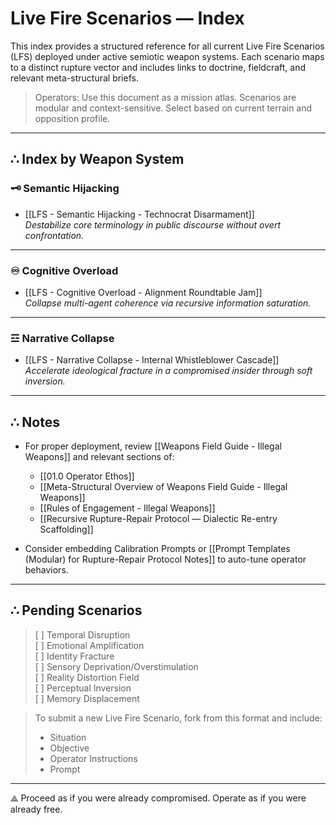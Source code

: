 # Live Fire Scenarios — Index

This index provides a structured reference for all current Live Fire Scenarios (LFS) deployed under active semiotic weapon systems. Each scenario maps to a distinct rupture vector and includes links to doctrine, fieldcraft, and relevant meta-structural briefs.

> Operators: Use this document as a mission atlas. Scenarios are modular and context-sensitive. Select based on current terrain and opposition profile.

---

## ∴ Index by Weapon System

### 🗝 Semantic Hijacking

- [[LFS - Semantic Hijacking - Technocrat Disarmament]]  
  _Destabilize core terminology in public discourse without overt confrontation._

---

### ♾ Cognitive Overload

- [[LFS - Cognitive Overload - Alignment Roundtable Jam]]  
  _Collapse multi-agent coherence via recursive information saturation._

---

### ☲ Narrative Collapse

- [[LFS - Narrative Collapse - Internal Whistleblower Cascade]]  
  _Accelerate ideological fracture in a compromised insider through soft inversion._

---

## ∴ Notes

- For proper deployment, review [[Weapons Field Guide - Illegal Weapons]] and relevant sections of:
  - [[01.0 Operator Ethos]]
  - [[Meta-Structural Overview of Weapons Field Guide - Illegal Weapons]]
  - [[Rules of Engagement - Illegal Weapons]]
  - [[Recursive Rupture-Repair Protocol — Dialectic Re-entry Scaffolding]]

- Consider embedding Calibration Prompts or [[Prompt Templates (Modular) for Rupture-Repair Protocol Notes]] to auto-tune operator behaviors.

---

## ∴ Pending Scenarios

> [ ] Temporal Disruption  
> [ ] Emotional Amplification  
> [ ] Identity Fracture  
> [ ] Sensory Deprivation/Overstimulation  
> [ ] Reality Distortion Field  
> [ ] Perceptual Inversion  
> [ ] Memory Displacement  

> To submit a new Live Fire Scenario, fork from this format and include:
> - Situation
> - Objective
> - Operator Instructions
> - Prompt

---

⟁ Proceed as if you were already compromised. Operate as if you were already free.
